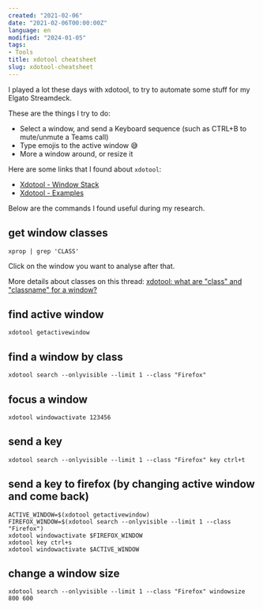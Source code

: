 ```yaml
---
created: "2021-02-06"
date: "2021-02-06T00:00:00Z"
language: en
modified: "2024-01-05"
tags:
- Tools
title: xdotool cheatsheet
slug: xdotool-cheatsheet
---
```


I played a lot these days with xdotool, to try to automate some stuff for my Elgato Streamdeck.

These are the things I try to do:

* Select a window, and send a Keyboard sequence (such as CTRL+B to mute/unmute a Teams call)
* Type emojis to the active window 😅
* More a window around, or resize it

Here are some links that I found about `xdotool`:

* [Xdotool - Window Stack](https://www.linux.org/threads/xdotool-%E2%80%93-window-stack.10687/)
* [Xdotool - Examples](https://www.linux.org/threads/xdotool-examples.10705/#post-36275)
 

Below are the commands I found useful during my research.

## get window classes

```shell
xprop | grep 'CLASS'
```

Click on the window you want to analyse after that.

More details about classes on this thread: [xdotool: what are "class" and "classname" for a window?](https://askubuntu.com/questions/1060170/xdotool-what-are-class-and-classname-for-a-window)

## find active window

```shell
xdotool getactivewindow
```

## find a window by class

```shell
xdotool search --onlyvisible --limit 1 --class "Firefox"
```

## focus a window

```shell
xdotool windowactivate 123456
```

## send a key

```shell
xdotool search --onlyvisible --limit 1 --class "Firefox" key ctrl+t
```

## send a key to firefox (by changing active window and come back)

```shell
ACTIVE_WINDOW=$(xdotool getactivewindow)
FIREFOX_WINDOW=$(xdotool search --onlyvisible --limit 1 --class "Firefox")
xdotool windowactivate $FIREFOX_WINDOW
xdotool key ctrl+s
xdotool windowactivate $ACTIVE_WINDOW
```

## change a window size

```shell
xdotool search --onlyvisible --limit 1 --class "Firefox" windowsize 800 600 
```